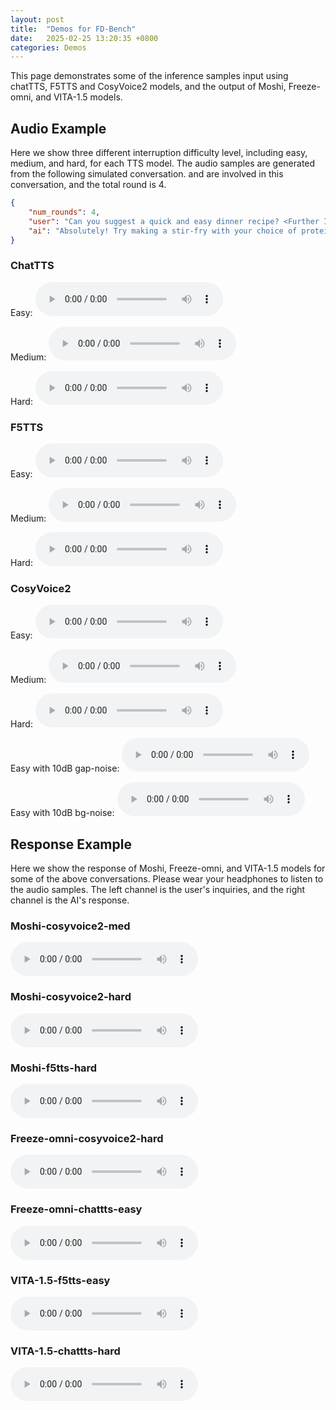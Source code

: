 ```yaml
---
layout: post
title:  "Demos for FD-Bench"
date:   2025-02-25 13:20:35 +0800
categories: Demos
---
```



This page demonstrates some of the inference samples input using chatTTS, F5TTS and CosyVoice2 models, and the output of Moshi, Freeze-omni, and VITA-1.5 models.

## Audio Example
Here we show three different interruption difficulty level, including easy, medium, and hard, for each TTS model.
The audio samples are generated from the following simulated conversation. <Further Inquiry> and <Topic Shift> are involved in this conversation, and the total round is 4.

```json
{
    "num_rounds": 4,
    "user": "Can you suggest a quick and easy dinner recipe? <Further Inquiry> Oh, do you know any vegetarian options? <Further Inquiry> Also, I need a dessert idea that's not too sweet. <Topic Shift> Got it. By the way, any tips on reducing food waste? ",
    "ai": "Absolutely! Try making a stir-fry with your choice of protein, mixed vegetables, and soy sauce. Serve it with rice or noodles for a complete meal. <Further Inquiry> Of course, you can use tofu or tempeh instead of meat. Eggplant and bell peppers add great flavor and texture as well. <Further Inquiry> A fruit salad with a drizzle of honey and mint leaves is refreshing and not overly sweet. <Topic Shift> Try meal planning, storing food properly, and using leftovers creatively. Composting is another way to reduce waste. "
}
```

### ChatTTS
Easy: 
<audio controls>
  <source src="{{ '/assets/audio/conversation_10_chattts_easy.wav' | relative_url }}" type="audio/wav">
    Your browser does not support the audio element.
</audio>

Medium:
<audio controls>
  <source src="{{ '/assets/audio/conversation_10_chattts_med.wav' | relative_url }}" type="audio/wav">
  Your browser does not support the audio element.
</audio>

Hard:
<audio controls>
  <source src="{{ '/assets/audio/conversation_10_chattts_hard.wav' | relative_url }}" type="audio/wav">
  Your browser does not support the audio element.
</audio>

### F5TTS
Easy:
<audio controls>
  <source src="{{ '/assets/audio/conversation_10_f5tts_easy.wav' | relative_url }}" type="audio/wav">
  Your browser does not support the audio element.
</audio>

Medium:
<audio controls>
  <source src="{{ '/assets/audio/conversation_10_f5tts_med.wav' | relative_url }}" type="audio/wav">
  Your browser does not support the audio element.
</audio>

Hard:
<audio controls>
  <source src="{{ '/assets/audio/conversation_10_f5tts_hard.wav' | relative_url }}" type="audio/wav">
  Your browser does not support the audio element.
</audio>

### CosyVoice2
Easy:
<audio controls>
  <source src="{{ '/assets/audio/conversation_10_cosyvoice_easy.wav' | relative_url }}" type="audio/wav">
  Your browser does not support the audio element.
</audio>

Medium:
<audio controls>
  <source src="{{ '/assets/audio/conversation_10_cosyvoice_med.wav' | relative_url }}" type="audio/wav">
  Your browser does not support the audio element.
</audio>

Hard:
<audio controls>
  <source src="{{ '/assets/audio/conversation_10_cosyvoice_hard.wav' | relative_url }}" type="audio/wav">
  Your browser does not support the audio element.
</audio>

Easy with 10dB gap-noise:
<audio controls>
  <source src="{{ '/assets/audio/conversation_10_cosyvoice_easy_gapnoise.wav' | relative_url }}" type="audio/wav">
  Your browser does not support the audio element.
</audio>

Easy with 10dB bg-noise:
<audio controls>
  <source src="{{ '/assets/audio/conversation_10_cosyvoice_easy_bgnoise.wav' | relative_url }}" type="audio/wav">
  Your browser does not support the audio element.
</audio>

## Response Example
Here we show the response of Moshi, Freeze-omni, and VITA-1.5 models for some of the above conversations. Please wear your headphones to listen to the audio samples. The left channel is the user's inquiries, and the right channel is the AI's response.

### Moshi-cosyvoice2-med
<audio controls>
  <source src="{{ '/assets/audio/combine_moshi_cosy_med.wav' | relative_url }}" type="audio/wav">
  Your browser does not support the audio element.
</audio>


### Moshi-cosyvoice2-hard
<audio controls>
  <source src="{{ '/assets/audio/combine_moshi_cosy_hard.wav' | relative_url }}" type="audio/wav">
  Your browser does not support the audio element.
</audio>

### Moshi-f5tts-hard
<audio controls>
  <source src="{{ '/assets/audio/combine_moshi_f5tts_hard.wav' | relative_url }}" type="audio/wav">
  Your browser does not support the audio element.
</audio>

### Freeze-omni-cosyvoice2-hard 
<audio controls>
  <source src="{{ '/assets/audio/combine_omni_cosy_hard.wav' | relative_url }}" type="audio/wav">
  Your browser does not support the audio element.
</audio>

### Freeze-omni-chattts-easy 
<audio controls>
  <source src="{{ '/assets/audio/combine_omni_chattts_easy.wav' | relative_url }}" type="audio/wav">
  Your browser does not support the audio element.
</audio>

### VITA-1.5-f5tts-easy 
<audio controls>
  <source src="{{ '/assets/audio/combine_vita_f5tts_easy.wav' | relative_url }}" type="audio/wav">
  Your browser does not support the audio element.
</audio>

### VITA-1.5-chattts-hard 
<audio controls>
  <source src="{{ '/assets/audio/combine_vita_chattts_hard.wav' | relative_url }}" type="audio/wav">
  Your browser does not support the audio element.
</audio>
